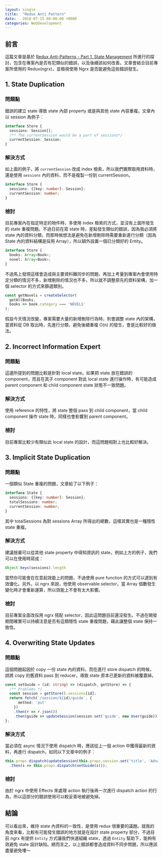 ```yaml
---
layout: single
title:  "Redux Anti Pattern"
date:   2018-07-15 08:00:00 +0800
categories: WebDevelopment
---
```

## 前言
這篇文章是基於 [Redux Anti-Patterns - Part 1. State Management](https://blog.mgechev.com/2017/12/07/redux-anti-patterns-race-conditions-state-management-duplication/) 所進行的探討，包含在專案內是否有犯類似的錯誤，以及後續該如何改善。文章會結合目前專案所使用的 Redux(ngrx)，並檢視使用 Ngrx 是否能避免這些錯誤發生。

## 1. State Duplication
### 問題點
錯誤的建立 state 導致 state 內部 property 或是與其他 state 內容重複。文章內以 session 為例子：
```typescript
interface Store {
  sessions: Session[];
  /** The currentSession would be a part of sessions*/
  currentSession: Session;
}
```
### 解決方式
如上面的例子，將 `currentSession` 改成 index 檢索，所以我們實際取用資料時，還是使用 `sessions` 內的資料，而不是複製一份到 currentSession。
```typescript
interface Store {
  sessions: {[key: number]: Session};
  currentSession: number;
}
```
### 檢討
目前專案內在指定特定的物件時，多使用 index 檢索的方式，並沒有上面所發生的 state 重複問題。不過日前在寫 state 時，差點發生類似的錯誤，因為我必須將 state 內的資料分類，而那時候想法是避免在新增刪除時需要重新進行分類（因為State 內的資料結構是採用 Array），所以額外設置一個已分類好的 Entity。
```typescript
interface Store {
  books: Array<Book>;
  novel: Array<Book>;
}
```

不過馬上發現這樣會造成與主要資料難同步的問題，再加上考量到專案內會使用特定分類的情況不多，新增刪除的情況也不多，所以就不調整原先的資料架構，加一個 selector 的方式來篩選類別。
```typescript
const getNovels = createSelector(
  getAllBooks,
  books => book.category === 'NOVELS'
);
```
假設今天情況改變，專案需要大量的新增刪除行為時，則會調整 state 內的架構，當資料從 DB 取出時，先進行分類，避免後續重複 O(n) 的發生，會是比較好的做法。

## 2. Incorrect Information Expert
### 問題點
這邊所提到的問題比較是針對 local state，如果把 state 放在錯誤的 component，而且在其子 component 對此 local state 進行操作時，有可能造成 parent component 和 child component state 狀態不一致問題。
### 解決方式
使用 reference 的特性，將 state 整個 pass 到 child component，當 child component 操作 state 時，同樣也會影響到 parent component。
### 檢討
目前專案比較少有類似此 local state 的設計，而這問題相對上也比較好解決。

## 3. Implicit State Duplication
### 問題點
一個類似 State 重複的問題，文章給了以下例子：
```typescript
interface State {
  sessions: {[key: number]: Session};
  totalSessions: number;
  currentSession: number;
}
```
其中 totalSessions 為對 sessions Array 所得出的總數，這樣其實也是一種隱性 state 重複。
### 解決方式
建議捨棄可以從其他 state property 中得知資訊的 state，例如上方的例子，我們可以在使用時寫成：
```typescript
Object.keys(sessions).length
```
當然你可能會在在意起效能上的問題，不過使用 pure function 的方式可以達到有效優化。另外，以 ngrx 來說，他使用 observable selector，當 Array 個數發生變化時才會重新運算，所以效能上不會有太大影響。

### 檢討
目前專案全面改採用 ngrx 搭配 selector，因此這問題目前還沒發生。不過在開發期間確實可以持續注意是否有這類隱性 state 重複問題，藉此讓整個 state 保持一致性。

## 4. Overwriting State Updates
### 問題點
這個問題起因於 copy 一份 state 內的資料，而在進行 store dispatch 的時候，誤將 copy 的舊資料 pass 到 reducer，導致 state 原本已更新的資料被覆蓋掉。
```typescript
const setGuide = (id: string) => (dispatch, getStore) => {
  /** Problems */
  const session = getStore().sessions[id];
  return fetch(`/session/${id}/guide`, {
      method: 'put'
    })
    .then(r => r.json())
    .then(guide => updateSession(session.set('guide', new User(guide))));
};
```

### 解決方式
當必須在 async 情況下使用 dispatch 時，應該從上一個 action 中獲得最新的資料，再進行 dispatch，如同以下文章中的例子：
```typescript
this.props.dispatch(updateSession(this.props.session.set('title', 'Advanced Go')))
  .then(s => this.props.dispatch(setGuide(s)));
```
### 檢討
由於 ngrx 中使用 Effects 來處理 action 執行後再一次進行 dispatch action 的行為，所以這部分的錯誤使用可以較妥善地被避免掉。

## 結論
可以看出來，維持 state 內資料的一致性，是使用 redux 很重要的議題。就我的角度來看，比較有可能發生錯誤的地方就是在設計 state property 部分，不過目前 ngrx 有提供 `Entity` 方式讓我們快速組織 state，透過 `Entity` 幫助下，能夠有效避免 state 設計缺陷。總而言之，以上錯誤都會造成資料不同步問題，所以應該盡量避免嘍～